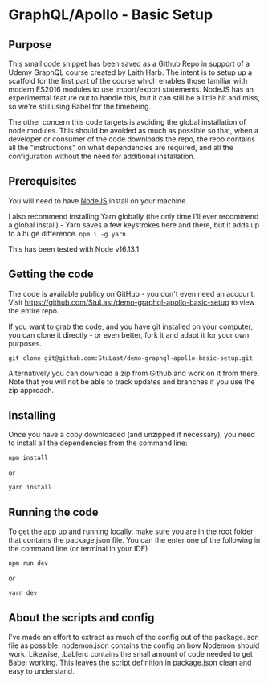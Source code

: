 # GraphQL/Apollo - Basic Setup

## Purpose
This small code snippet has been saved as a Github Repo in support of a Udemy GraphQL course created by Laith Harb.  The intent is to setup up a scaffold for the first part of the course which enables those familiar with modern ES2016 modules to use import/export statements.  NodeJS has an experimental feature out to handle this, but it can still be a little hit and miss, so we're still using Babel for the timebeing.

The other concern this code targets is avoiding the global installation of node modules. This should be avoided as much as possible so that, when a developer or consumer of the code downloads the repo, the repo contains all the "instructions" on what dependencies are required, and all the configuration without the need for additional installation.

## Prerequisites

You will need to have  [NodeJS](https://nodejs.org/en/) install on your machine.  

I also recommend installing Yarn globally (the only time I'll ever recommend a global install) - Yarn saves a few keystrokes here and there, but it adds up to a huge difference.  ```npm i -g yarn```
 
This has been tested with Node v16.13.1

##  Getting the code

The code is available publicy on GitHub - you don't even need an account.  Visit https://github.com/StuLast/demo-graphql-apollo-basic-setup to view the entire repo.  

If you want to grab the code, and you have git installed on your computer, you can clone it directly - or even better, fork it and adapt it for your own purposes.

```git clone git@github.com:StuLast/demo-graphql-apollo-basic-setup.git```

Alternatively you can download a zip from Github and work on it from there.  Note that you will not be able to track updates and branches if you use the zip approach.

##  Installing

Once you have a copy downloaded (and unzipped if necessary),  you need to install all the dependencies from the command line:

```npm install```

or 

```yarn install```

##  Running the code

To get the app up and running locally, make sure you are in the root folder that contains the package.json file.  You can the enter one of the following in the command line (or terminal in your IDE)

```npm run dev```

or 

```yarn dev```

##  About the scripts and config

I've made an effort to extract as much of the config out of the package.json file as possible.  nodemon.json contains the config on how Nodemon should work.  Likewise, .bablerc contains the small amount of code needed to get Babel working.  This leaves the script definition in package.json clean and easy to understand.